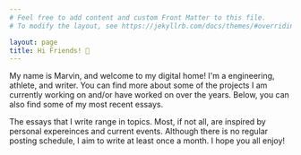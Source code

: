 ```yaml
---
# Feel free to add content and custom Front Matter to this file.
# To modify the layout, see https://jekyllrb.com/docs/themes/#overriding-theme-defaults

layout: page
title: Hi Friends! 👋
---
```


My name is Marvin, and welcome to my digital home! I'm a engineering, athlete, and writer. You can find
more about some of the projects I am currently working on and/or have worked on over the years. Below, you can also find some of my most recent essays. 

The essays that I write range in topics. Most, if not all, are inspired by personal expereinces and current events. Although there
is no regular posting schedule, I aim to write at least once a month. I hope you all enjoy!